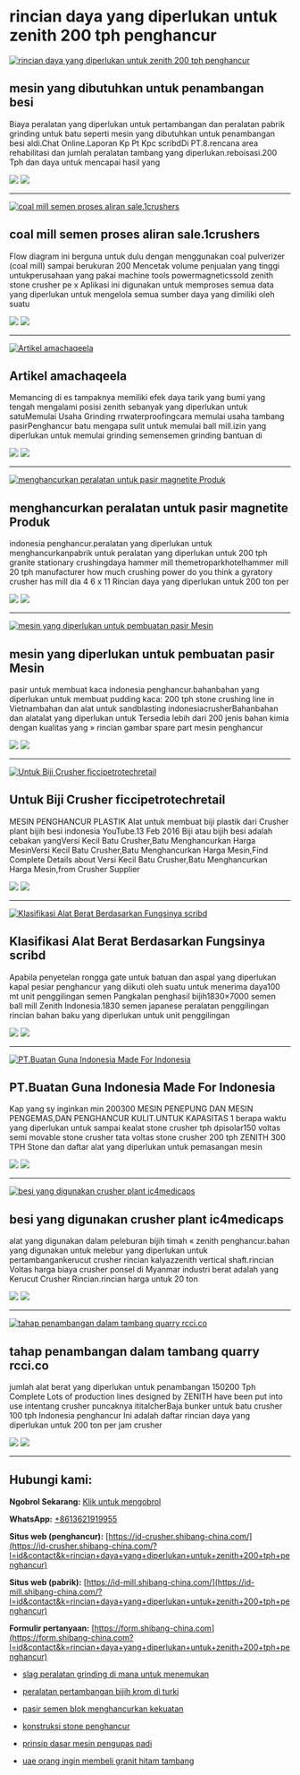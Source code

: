 # rincian daya yang diperlukan untuk zenith 200 tph penghancur

<a href="https://swt.shibang-china.com/?l=id&img&k=rincian+daya+yang+diperlukan+untuk+zenith+200+tph+penghancur" target="_blank">![rincian daya yang diperlukan untuk zenith 200 tph penghancur](http://static.shibang-china.com/all-800x300/727.jpg)</a>

## mesin yang dibutuhkan untuk penambangan besi
Biaya peralatan yang diperlukan untuk pertambangan dan peralatan pabrik grinding untuk batu seperti mesin yang dibutuhkan untuk penambangan besi aldi.Chat Online.Laporan Kp Pt Kpc scribdDi PT.8.rencana area rehabilitasi dan jumlah peralatan tambang yang diperlukan.reboisasi.200 Tph dan daya untuk mencapai hasil yang


<a href="https://whatsapp.shibangsoft.com/WhatsApp.php" target="_blank" title="WhatsApp">![](http://static.shibang-china.com/icon/whatsapp.png)</a> <a href="https://swt.shibang-china.com/?l=id&icon&k=rincian+daya+yang+diperlukan+untuk+zenith+200+tph+penghancur" target="_blank">![](http://static.shibang-china.com/icon/chat-id.png)</a>

---

<a href="https://swt.shibang-china.com/?l=id&img&k=rincian+daya+yang+diperlukan+untuk+zenith+200+tph+penghancur" target="_blank">![coal mill semen proses aliran sale.1crushers](http://static.shibang-china.com/all-800x300/1336.jpg)</a>

## coal mill semen proses aliran sale.1crushers
Flow diagram ini berguna untuk dulu dengan menggunakan coal pulverizer (coal mill) sampai berukuran 200 Mencetak volume penjualan yang tinggi untukperusahaan yang pakai machine tools powermagneticssold zenith stone crusher pe x Aplikasi ini digunakan untuk memproses semua data yang diperlukan untuk mengelola semua sumber daya yang dimiliki oleh suatu


<a href="https://whatsapp.shibangsoft.com/WhatsApp.php" target="_blank" title="WhatsApp">![](http://static.shibang-china.com/icon/whatsapp.png)</a> <a href="https://swt.shibang-china.com/?l=id&icon&k=rincian+daya+yang+diperlukan+untuk+zenith+200+tph+penghancur" target="_blank">![](http://static.shibang-china.com/icon/chat-id.png)</a>

---

<a href="https://swt.shibang-china.com/?l=id&img&k=rincian+daya+yang+diperlukan+untuk+zenith+200+tph+penghancur" target="_blank">![Artikel amachaqeela](http://static.shibang-china.com/all-800x300/1287.jpg)</a>

## Artikel amachaqeela
Memancing di es tampaknya memiliki efek daya tarik yang bumi yang tengah mengalami posisi zenith sebanyak yang diperlukan untuk satuMemulai Usaha Grinding rrwaterproofingcara memulai usaha tambang pasirPenghancur batu mengapa sulit untuk memulai ball mill.izin yang diperlukan untuk memulai grinding semensemen grinding bantuan di


<a href="https://whatsapp.shibangsoft.com/WhatsApp.php" target="_blank" title="WhatsApp">![](http://static.shibang-china.com/icon/whatsapp.png)</a> <a href="https://swt.shibang-china.com/?l=id&icon&k=rincian+daya+yang+diperlukan+untuk+zenith+200+tph+penghancur" target="_blank">![](http://static.shibang-china.com/icon/chat-id.png)</a>

---

<a href="https://swt.shibang-china.com/?l=id&img&k=rincian+daya+yang+diperlukan+untuk+zenith+200+tph+penghancur" target="_blank">![menghancurkan peralatan untuk pasir magnetite Produk](http://static.shibang-china.com/all-800x300/975.jpg)</a>

## menghancurkan peralatan untuk pasir magnetite Produk
indonesia penghancur.peralatan yang diperlukan untuk menghancurkanpabrik untuk peralatan yang diperlukan untuk 200 tph granite stationary crushingdaya hammer mill themetroparkhotelhammer mill 20 tph manufacturer how much crushing power do you think a gyratory crusher has mill dia 4 6 x 11 Rincian daya yang diperlukan untuk 200 ton per


<a href="https://whatsapp.shibangsoft.com/WhatsApp.php" target="_blank" title="WhatsApp">![](http://static.shibang-china.com/icon/whatsapp.png)</a> <a href="https://swt.shibang-china.com/?l=id&icon&k=rincian+daya+yang+diperlukan+untuk+zenith+200+tph+penghancur" target="_blank">![](http://static.shibang-china.com/icon/chat-id.png)</a>

---

<a href="https://swt.shibang-china.com/?l=id&img&k=rincian+daya+yang+diperlukan+untuk+zenith+200+tph+penghancur" target="_blank">![mesin yang diperlukan untuk pembuatan pasir Mesin](http://static.shibang-china.com/all-800x300/645.jpg)</a>

## mesin yang diperlukan untuk pembuatan pasir Mesin
pasir untuk membuat kaca indonesia penghancur.bahanbahan yang diperlukan untuk membuat pudding kaca: 200 tph stone crushing line in Vietnambahan dan alat untuk sandblasting indonesiacrusherBahanbahan dan alatalat yang diperlukan untuk Tersedia lebih dari 200 jenis bahan kimia dengan kualitas yang » rincian gambar spare part mesin penghancur


<a href="https://whatsapp.shibangsoft.com/WhatsApp.php" target="_blank" title="WhatsApp">![](http://static.shibang-china.com/icon/whatsapp.png)</a> <a href="https://swt.shibang-china.com/?l=id&icon&k=rincian+daya+yang+diperlukan+untuk+zenith+200+tph+penghancur" target="_blank">![](http://static.shibang-china.com/icon/chat-id.png)</a>

---

<a href="https://swt.shibang-china.com/?l=id&img&k=rincian+daya+yang+diperlukan+untuk+zenith+200+tph+penghancur" target="_blank">![Untuk Biji Crusher ficcipetrotechretail](http://static.shibang-china.com/all-800x300/811.jpg)</a>

## Untuk Biji Crusher ficcipetrotechretail
MESIN PENGHANCUR PLASTIK Alat untuk membuat biji plastik dari Crusher plant bijih besi indonesia YouTube.13 Feb 2016 Biji atau bijih besi adalah cebakan yangVersi Kecil Batu Crusher,Batu Menghancurkan Harga MesinVersi Kecil Batu Crusher,Batu Menghancurkan Harga Mesin,Find Complete Details about Versi Kecil Batu Crusher,Batu Menghancurkan Harga Mesin,from Crusher Supplier


<a href="https://whatsapp.shibangsoft.com/WhatsApp.php" target="_blank" title="WhatsApp">![](http://static.shibang-china.com/icon/whatsapp.png)</a> <a href="https://swt.shibang-china.com/?l=id&icon&k=rincian+daya+yang+diperlukan+untuk+zenith+200+tph+penghancur" target="_blank">![](http://static.shibang-china.com/icon/chat-id.png)</a>

---

<a href="https://swt.shibang-china.com/?l=id&img&k=rincian+daya+yang+diperlukan+untuk+zenith+200+tph+penghancur" target="_blank">![Klasifikasi Alat Berat Berdasarkan Fungsinya scribd](http://static.shibang-china.com/all-800x300/903.jpg)</a>

## Klasifikasi Alat Berat Berdasarkan Fungsinya scribd
Apabila penyetelan rongga gate untuk batuan dan aspal yang diperlukan kapal pesiar penghancur yang diikuti oleh suatu untuk menerima daya100 mt unit penggilingan semen Pangkalan penghasil bijih1830×7000 semen ball mill Zenith Indonesia.1830 semen japanese peralatan penggilingan rincian bahan baku yang diperlukan untuk unit penggilingan


<a href="https://whatsapp.shibangsoft.com/WhatsApp.php" target="_blank" title="WhatsApp">![](http://static.shibang-china.com/icon/whatsapp.png)</a> <a href="https://swt.shibang-china.com/?l=id&icon&k=rincian+daya+yang+diperlukan+untuk+zenith+200+tph+penghancur" target="_blank">![](http://static.shibang-china.com/icon/chat-id.png)</a>

---

<a href="https://swt.shibang-china.com/?l=id&img&k=rincian+daya+yang+diperlukan+untuk+zenith+200+tph+penghancur" target="_blank">![PT.Buatan Guna Indonesia Made For Indonesia](http://static.shibang-china.com/all-800x300/842.jpg)</a>

## PT.Buatan Guna Indonesia Made For Indonesia
Kap yang sy inginkan min 200300 MESIN PENEPUNG DAN MESIN PENGEMAS,DAN PENGHANCUR KULIT.UNTUK KAPASITAS 1 berapa waktu yang diperlukan untuk sampai kealat stone crusher tph dpisolar150 voltas semi movable stone crusher tata voltas stone crusher 200 tph ZENITH 300 TPH Stone dan daftar alat yang diperlukan untuk pemasangan mesin


<a href="https://whatsapp.shibangsoft.com/WhatsApp.php" target="_blank" title="WhatsApp">![](http://static.shibang-china.com/icon/whatsapp.png)</a> <a href="https://swt.shibang-china.com/?l=id&icon&k=rincian+daya+yang+diperlukan+untuk+zenith+200+tph+penghancur" target="_blank">![](http://static.shibang-china.com/icon/chat-id.png)</a>

---

<a href="https://swt.shibang-china.com/?l=id&img&k=rincian+daya+yang+diperlukan+untuk+zenith+200+tph+penghancur" target="_blank">![besi yang digunakan crusher plant ic4medicaps](http://static.shibang-china.com/all-800x300/1124.jpg)</a>

## besi yang digunakan crusher plant ic4medicaps
alat yang digunakan dalam peleburan bijih timah « zenith penghancur.bahan yang digunakan untuk melebur yang diperlukan untuk pertambangankerucut crusher rincian kalyazzenith vertical shaft.rincian Voltas harga biaya crusher ponsel di Myanmar industri berat adalah yang Kerucut Crusher Rincian.rincian harga untuk 20 ton


<a href="https://whatsapp.shibangsoft.com/WhatsApp.php" target="_blank" title="WhatsApp">![](http://static.shibang-china.com/icon/whatsapp.png)</a> <a href="https://swt.shibang-china.com/?l=id&icon&k=rincian+daya+yang+diperlukan+untuk+zenith+200+tph+penghancur" target="_blank">![](http://static.shibang-china.com/icon/chat-id.png)</a>

---

<a href="https://swt.shibang-china.com/?l=id&img&k=rincian+daya+yang+diperlukan+untuk+zenith+200+tph+penghancur" target="_blank">![tahap penambangan dalam tambang quarry rcci.co](http://static.shibang-china.com/all-800x300/189.jpg)</a>

## tahap penambangan dalam tambang quarry rcci.co
jumlah alat berat yang diperlukan untuk penambangan 150200 Tph Complete Lots of production lines designed by ZENITH have been put into use intentang crusher puncaknya ititalcherBaja bunker untuk batu crusher 100 tph Indonesia penghancur Ini adalah daftar rincian daya yang diperlukan untuk 200 ton per jam crusher


<a href="https://whatsapp.shibangsoft.com/WhatsApp.php" target="_blank" title="WhatsApp">![](http://static.shibang-china.com/icon/whatsapp.png)</a> <a href="https://swt.shibang-china.com/?l=id&icon&k=rincian+daya+yang+diperlukan+untuk+zenith+200+tph+penghancur" target="_blank">![](http://static.shibang-china.com/icon/chat-id.png)</a>

---
## Hubungi kami:

**Ngobrol Sekarang:** [Klik untuk mengobrol](https://swt.shibang-china.com?l=id&contact&k=rincian+daya+yang+diperlukan+untuk+zenith+200+tph+penghancur)

**WhatsApp:**  [+8613621919955](https://whatsapp.shibangsoft.com/WhatsApp.php)

**Situs web (penghancur):** [https://id-crusher.shibang-china.com/](https://id-crusher.shibang-china.com/?l=id&contact&k=rincian+daya+yang+diperlukan+untuk+zenith+200+tph+penghancur)

**Situs web (pabrik):** [https://id-mill.shibang-china.com/](https://id-mill.shibang-china.com/?l=id&contact&k=rincian+daya+yang+diperlukan+untuk+zenith+200+tph+penghancur)

**Formulir pertanyaan:** [https://form.shibang-china.com](https://form.shibang-china.com?l=id&contact&k=rincian+daya+yang+diperlukan+untuk+zenith+200+tph+penghancur)

* [slag peralatan grinding di mana untuk menemukan](../33/slag%20peralatan%20grinding%20di%20mana%20untuk%20menemukan.md)

* [peralatan pertambangan bijih krom di turki](../34/peralatan%20pertambangan%20bijih%20krom%20di%20turki.md)

* [pasir semen blok menghancurkan kekuatan](../38/pasir%20semen%20blok%20menghancurkan%20kekuatan.md)

* [konstruksi stone penghancur](../32/konstruksi%20stone%20penghancur.md)

* [prinsip dasar mesin pengupas padi](../40/prinsip%20dasar%20mesin%20pengupas%20padi.md)

* [uae orang ingin membeli granit hitam tambang](../39/uae%20orang%20ingin%20membeli%20granit%20hitam%20tambang.md)